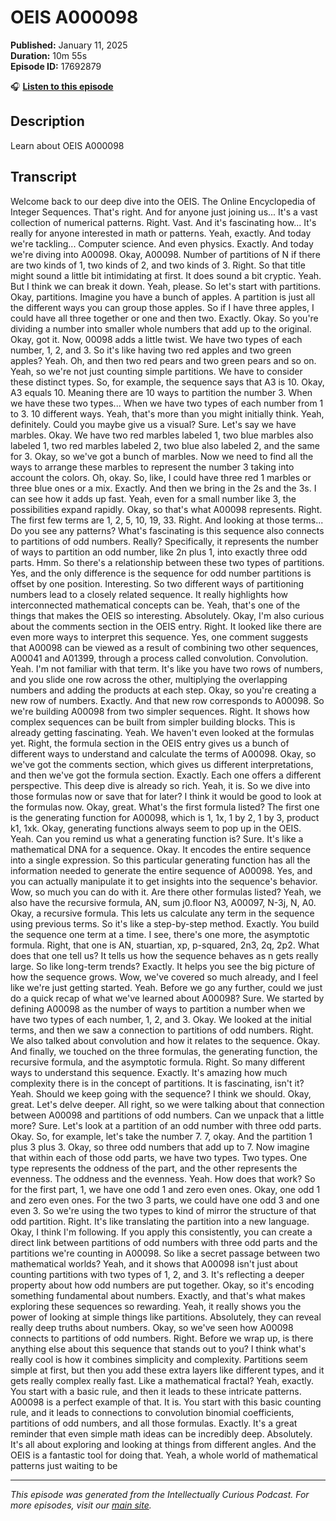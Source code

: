 # OEIS A000098

**Published:** January 11, 2025  
**Duration:** 10m 55s  
**Episode ID:** 17692879

🎧 **[Listen to this episode](https://intellectuallycurious.buzzsprout.com/2529712/episodes/17692879-oeis-a000098)**

## Description

Learn about OEIS A000098

## Transcript

Welcome back to our deep dive into the OEIS. The Online Encyclopedia of Integer Sequences. That's right. And for anyone just joining us... It's a vast collection of numerical patterns. Right. Vast. And it's fascinating how... It's really for anyone interested in math or patterns. Yeah, exactly. And today we're tackling... Computer science. And even physics. Exactly. And today we're diving into A00098. Okay, A00098. Number of partitions of N if there are two kinds of 1, two kinds of 2, and two kinds of 3. Right. So that title might sound a little bit intimidating at first. It does sound a bit cryptic. Yeah. But I think we can break it down. Yeah, please. So let's start with partitions. Okay, partitions. Imagine you have a bunch of apples. A partition is just all the different ways you can group those apples. So if I have three apples, I could have all three together or one and then two. Exactly. Okay. So you're dividing a number into smaller whole numbers that add up to the original. Okay, got it. Now, 00098 adds a little twist. We have two types of each number, 1, 2, and 3. So it's like having two red apples and two green apples? Yeah. Oh, and then two red pears and two green pears and so on. Yeah, so we're not just counting simple partitions. We have to consider these distinct types. So, for example, the sequence says that A3 is 10. Okay, A3 equals 10. Meaning there are 10 ways to partition the number 3. When we have these two types... When we have two types of each number from 1 to 3. 10 different ways. Yeah, that's more than you might initially think. Yeah, definitely. Could you maybe give us a visual? Sure. Let's say we have marbles. Okay. We have two red marbles labeled 1, two blue marbles also labeled 1, two red marbles labeled 2, two blue also labeled 2, and the same for 3. Okay, so we've got a bunch of marbles. Now we need to find all the ways to arrange these marbles to represent the number 3 taking into account the colors. Oh, okay. So, like, I could have three red 1 marbles or three blue ones or a mix. Exactly. And then we bring in the 2s and the 3s. I can see how it adds up fast. Yeah, even for a small number like 3, the possibilities expand rapidly. Okay, so that's what A00098 represents. Right. The first few terms are 1, 2, 5, 10, 19, 33. Right. And looking at those terms... Do you see any patterns? What's fascinating is this sequence also connects to partitions of odd numbers. Really? Specifically, it represents the number of ways to partition an odd number, like 2n plus 1, into exactly three odd parts. Hmm. So there's a relationship between these two types of partitions. Yes, and the only difference is the sequence for odd number partitions is offset by one position. Interesting. So two different ways of partitioning numbers lead to a closely related sequence. It really highlights how interconnected mathematical concepts can be. Yeah, that's one of the things that makes the OEIS so interesting. Absolutely. Okay, I'm also curious about the comments section in the OEIS entry. Right. It looked like there are even more ways to interpret this sequence. Yes, one comment suggests that A00098 can be viewed as a result of combining two other sequences, A00041 and A01399, through a process called convolution. Convolution. Yeah. I'm not familiar with that term. It's like you have two rows of numbers, and you slide one row across the other, multiplying the overlapping numbers and adding the products at each step. Okay, so you're creating a new row of numbers. Exactly. And that new row corresponds to A00098. So we're building A00098 from two simpler sequences. Right. It shows how complex sequences can be built from simpler building blocks. This is already getting fascinating. Yeah. We haven't even looked at the formulas yet. Right, the formula section in the OEIS entry gives us a bunch of different ways to understand and calculate the terms of A00098. Okay, so we've got the comments section, which gives us different interpretations, and then we've got the formula section. Exactly. Each one offers a different perspective. This deep dive is already so rich. Yeah, it is. So we dive into those formulas now or save that for later? I think it would be good to look at the formulas now. Okay, great. What's the first formula listed? The first one is the generating function for A00098, which is 1, 1x, 1 by 2, 1 by 3, product k1, 1xk. Okay, generating functions always seem to pop up in the OEIS. Yeah. Can you remind us what a generating function is? Sure. It's like a mathematical DNA for a sequence. Okay. It encodes the entire sequence into a single expression. So this particular generating function has all the information needed to generate the entire sequence of A00098. Yes, and you can actually manipulate it to get insights into the sequence's behavior. Wow, so much you can do with it. Are there other formulas listed? Yeah, we also have the recursive formula, AN, sum j0.floor N3, A00097, N-3j, N, A0. Okay, a recursive formula. This lets us calculate any term in the sequence using previous terms. So it's like a step-by-step method. Exactly. You build the sequence one term at a time. I see, there's one more, the asymptotic formula. Right, that one is AN, stuartian, xp, p-squared, 2n3, 2q, 2p2. What does that one tell us? It tells us how the sequence behaves as n gets really large. So like long-term trends? Exactly. It helps you see the big picture of how the sequence grows. Wow, we've covered so much already, and I feel like we're just getting started. Yeah. Before we go any further, could we just do a quick recap of what we've learned about A00098? Sure. We started by defining A00098 as the number of ways to partition a number when we have two types of each number, 1, 2, and 3. Okay. We looked at the initial terms, and then we saw a connection to partitions of odd numbers. Right. We also talked about convolution and how it relates to the sequence. Okay. And finally, we touched on the three formulas, the generating function, the recursive formula, and the asymptotic formula. Right. So many different ways to understand this sequence. Exactly. It's amazing how much complexity there is in the concept of partitions. It is fascinating, isn't it? Yeah. Should we keep going with the sequence? I think we should. Okay, great. Let's delve deeper. All right, so we were talking about that connection between A00098 and partitions of odd numbers. Can we unpack that a little more? Sure. Let's look at a partition of an odd number with three odd parts. Okay. So, for example, let's take the number 7. 7, okay. And the partition 1 plus 3 plus 3. Okay, so three odd numbers that add up to 7. Now imagine that within each of those odd parts, we have two types. Two types. One type represents the oddness of the part, and the other represents the evenness. The oddness and the evenness. Yeah. How does that work? So for the first part, 1, we have one odd 1 and zero even ones. Okay, one odd 1 and zero even ones. For the two 3 parts, we could have one odd 3 and one even 3. So we're using the two types to kind of mirror the structure of that odd partition. Right. It's like translating the partition into a new language. Okay, I think I'm following. If you apply this consistently, you can create a direct link between partitions of odd numbers with three odd parts and the partitions we're counting in A00098. So like a secret passage between two mathematical worlds? Yeah, and it shows that A00098 isn't just about counting partitions with two types of 1, 2, and 3. It's reflecting a deeper property about how odd numbers are put together. Okay, so it's encoding something fundamental about numbers. Exactly, and that's what makes exploring these sequences so rewarding. Yeah, it really shows you the power of looking at simple things like partitions. Absolutely, they can reveal really deep truths about numbers. Okay, so we've seen how A00098 connects to partitions of odd numbers. Right. Before we wrap up, is there anything else about this sequence that stands out to you? I think what's really cool is how it combines simplicity and complexity. Partitions seem simple at first, but then you add these extra layers like different types, and it gets really complex really fast. Like a mathematical fractal? Yeah, exactly. You start with a basic rule, and then it leads to these intricate patterns. A00098 is a perfect example of that. It is. You start with this basic counting rule, and it leads to connections to convolution binomial coefficients, partitions of odd numbers, and all those formulas. Exactly. It's a great reminder that even simple math ideas can be incredibly deep. Absolutely. It's all about exploring and looking at things from different angles. And the OEIS is a fantastic tool for doing that. Yeah, a whole world of mathematical patterns just waiting to be

---
*This episode was generated from the Intellectually Curious Podcast. For more episodes, visit our [main site](https://intellectuallycurious.buzzsprout.com).*
